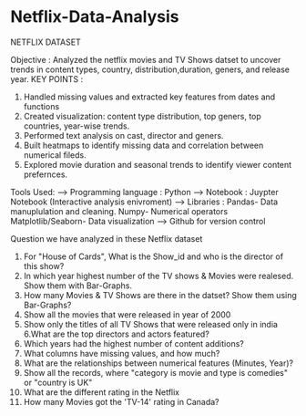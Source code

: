 # Netflix-Data-Analysis
NETFLIX DATASET

Objective :
Analyzed the netflix movies and TV Shows datset to uncover trends in content types, country, distribution,duration, geners, and release year.
KEY POINTS :
1. Handled missing values and extracted key features from dates and functions
2. Created visualization: content type distribution, top geners, top countries, year-wise trends.
3. Performed text analysis on cast, director and geners.
4. Built heatmaps to identify missing data and correlation between numerical fileds.
5. Explored movie duration and seasonal trends to identify viewer content prefernces.

Tools Used:
--> Programming language : Python
--> Notebook : Juypter Notebook (Interactive analysis enivroment)
--> Libraries :  Pandas- Data manuplulation and cleaning.
                 Numpy- Numerical operators
                 Matplotlib/Seaborn- Data visualization
--> Github for version control

Question we have analyzed in these Netflix dataset
1. For "House of Cards", What is the Show_id and who is the director of this show?      
2. In which year highest number of the TV shows & Movies were realesed. Show them with
   Bar-Graphs.                  
3. How many Movies & TV Shows are there in the datset? Show them using Bar-Graphs?             
4. Show all the movies that were released in year of 2000                      
5. Show only the titles of all TV Shows that were released only in india                        
6.What are the top directors and actors featured?          
7. Which years had the highest number of content additions?               
8. What columns have missing values, and how much?                      
9. What are the relationships between numerical features (Minutes, Year)?
10. Show all the records, where "category is movie and type is comedies" or "country is UK"
11. What are the different rating in the Netflix
12. How many Movies got the 'TV-14' rating in Canada?
